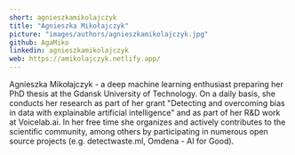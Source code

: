 ```yaml
---
short: agnieszkamikolajczyk
title: "Agnieszka Mikołajczyk"
picture: "images/authors/agnieszkamikolajczyk.jpg"
github: AgaMiko
linkedin: agnieszkamikolajczyk
web: https://amikolajczyk.netlify.app/
---
```


Agnieszka Mikołajczyk - a deep machine learning enthusiast preparing her PhD thesis at the
Gdansk University of Technology. On a daily basis, she conducts her research as part of her grant
"Detecting and overcoming bias in data with explainable artificial intelligence" and as part of her 
R&D work at Voicelab.ai. In her free time she organizes and actively contributes to the scientific community,
among others by participating in numerous open source projects (e.g. detectwaste.ml, Omdena - AI for Good).